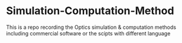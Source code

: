 # Simulation-Computation-Method
This is a repo recording the Optics simulation &amp; computation methods including commercial software or the scipts with different language
